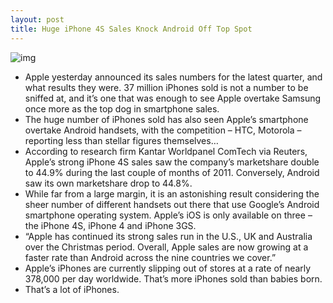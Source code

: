 ```yaml
---
layout: post
title: Huge iPhone 4S Sales Knock Android Off Top Spot
---
```

![img](http://media.idownloadblog.com/wp-content/uploads/2011/12/Apple-and-Android-lightsaber-duel-e1311042231406.jpeg)
* Apple yesterday announced its sales numbers for the latest quarter, and what results they were. 37 million iPhones sold is not a number to be sniffed at, and it’s one that was enough to see Apple overtake Samsung once more as the top dog in smartphone sales.
* The huge number of iPhones sold has also seen Apple’s smartphone overtake Android handsets, with the competition – HTC, Motorola – reporting less than stellar figures themselves…
* According to research firm Kantar Worldpanel ComTech via Reuters, Apple’s strong iPhone 4S sales saw the company’s marketshare double to 44.9% during the last couple of months of 2011. Conversely, Android saw its own marketshare drop to 44.8%.
* While far from a large margin, it is an astonishing result considering the sheer number of different handsets out there that use Google’s Android smartphone operating system. Apple’s iOS is only available on three – the iPhone 4S, iPhone 4 and iPhone 3GS.
* “Apple has continued its strong sales run in the U.S., UK and Australia over the Christmas period. Overall, Apple sales are now growing at a faster rate than Android across the nine countries we cover.”
* Apple’s iPhones are currently slipping out of stores at a rate of nearly 378,000 per day worldwide. That’s more iPhones sold than babies born.
* That’s a lot of iPhones.


